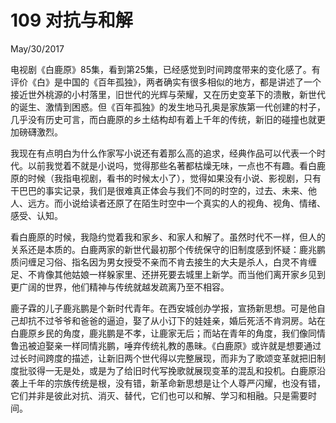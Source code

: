 # 109 对抗与和解
May/30/2017

电视剧《白鹿原》85集，看到第25集，已经感觉到时间跨度带来的变化感了。有评价《白》是中国的《百年孤独》，两者确实有很多相似的地方，都是讲述了一个接近世外桃源的小村落里，旧世代的光辉与荣耀，又在历史变革下的溃散，新世代的诞生、激情到困惑。但《百年孤独》的发生地马孔奥是家族第一代创建的村子，几乎没有历史可言，而白鹿原的乡土结构却有着上千年的传统，新旧的碰撞也就更加磅礴激烈。

我现在有点明白为什么作家写小说还有着那么高的追求，经典作品可以代表一个时代。以前我觉着不就是小说吗，觉得那些名著都枯燥无味，一点也不有趣。看白鹿原的时候（我指电视剧，看书的时候太小了），觉得如果没有小说、影视剧，只有干巴巴的事实记录，我们是很难真正体会与我们不同的时空的，过去、未来、他人、远方。而小说给读者还原了在陌生时空中一个真实的人的视角、视角、情绪、感受、认知。

看白鹿原的时候，我隐约觉着我和家乡、和家人和解了。虽然时代不一样，但人的关系还是本质的。白鹿两家的新世代最初那个传统保守的旧制度感到怀疑：鹿兆鹏质问缠足习俗、指名因为男女授受不亲而不肯去接生的大夫是杀人，白灵不肯缠足、不肯像其他姑娘一样躲家里、还拼死要去城里上新学。而当他们离开家乡见到更广阔的世界，他们精神与传统就越发疏离乃至不相容。

鹿子霖的儿子鹿兆鹏是个新时代青年。在西安城创办学报，宣扬新思想。可是他自己却抗不过爷爷和爸爸的逼迫，娶了从小订下的娃娃亲，婚后死活不肯洞房。站在白鹿原乡民的角度，鹿兆鹏是不孝，让鹿家无后；而站在青年的角度，我们像同情鲁迅被迫娶亲一样同情兆鹏，唾弃传统礼教的愚昧。《白鹿原》或许就是想要通过过长时间跨度的描述，让新旧两个世代得以完整展现，而非为了歌颂变革就把旧制度批驳得一无是处，或是为了给旧时代写挽歌就展现变革的混乱和投机。白鹿原沿袭上千年的宗族传统是根，没有错，新革命新思想是让个人尊严闪耀，也没有错，它们并非是彼此对抗、消灭、替代，它们也可以和解、学习和相融。只是需要时间。